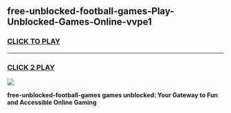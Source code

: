 
## free-unblocked-football-games-Play-Unblocked-Games-Online-vvpe1
<h3>
<a href="https://premium76.site?title=free-unblocked-football-games&ref=25A">CLICK TO PLAY</a></h3>
<hr>

<h3>
<a href="https://premium76.site?title=free-unblocked-football-games&ref=25A">CLICK 2 PLAY</a>
  
</h3>

<a href="https://premium76.site?title=free-unblocked-football-games&ref=25A"><img src="https://clearcache.store/games.png"></a>


**free-unblocked-football-games games unblocked: Your Gateway to Fun and Accessible Online Gaming**
